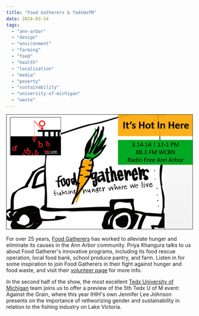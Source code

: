 ```yaml
---
title: "Food Gatherers & TedxUofM"
date: 2014-03-14
tags: 
  - "ann-arbor"
  - "design"
  - "environment"
  - "farming"
  - "food"
  - "health"
  - "localization"
  - "media"
  - "poverty"
  - "sustainability"
  - "university-of-michigan"
  - "waste"
---
```


![Picture](images/12021421.jpg)

For over 25 years, [Food Gatherers](http://www.foodgatherers.org/) has worked to alleviate hunger and eliminate its causes in the Ann Arbor community. Priya Khangura talks to us about Food Gatherer's innovative programs, including its food rescue operation, local food bank, school produce pantry, and farm. Listen in for some inspiration to join Food Gatherers in their fight against hunger and food waste, and visit their [volunteer page](http://www.foodgatherers.org/?module=Page&sID=get-involved) for more info.

In the second half of the show, the most excellent [Tedx University of Michigan](http://tedxuofm.com/) team joins us to offer a preview of the 5th Tedx U of M event: Against the Grain, where this year IHIH's own Jennifer Lee Johnson presents on the importance of retheorizing gender and sustainability in relation to the fishing industry on Lake Victoria.
